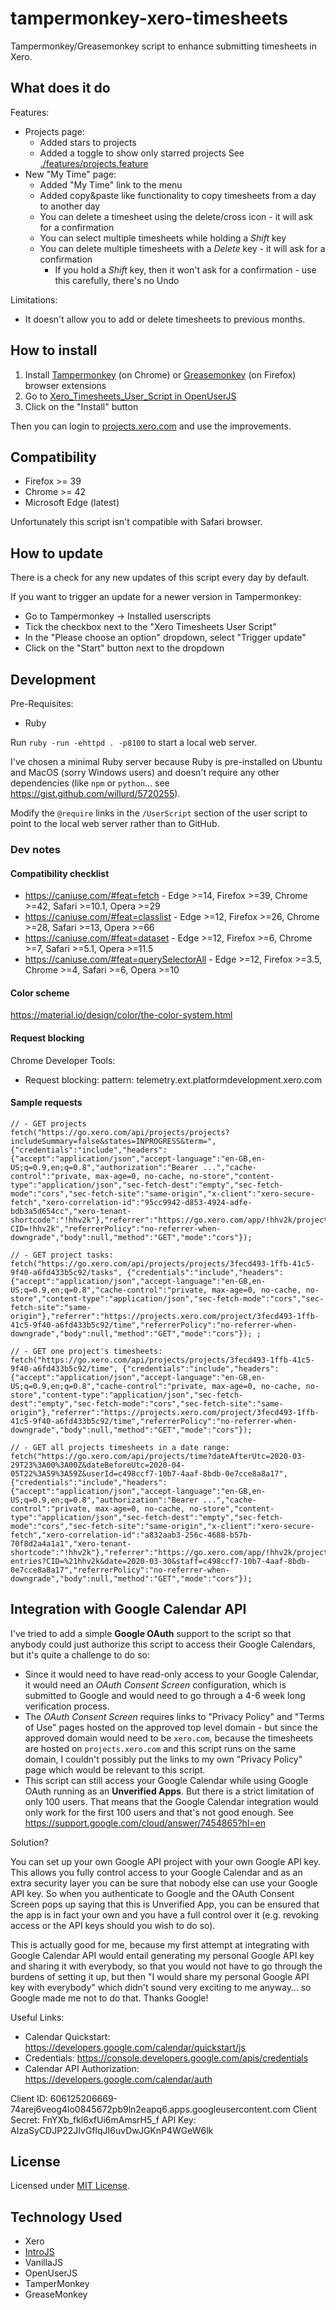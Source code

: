 # tampermonkey-xero-timesheets

Tampermonkey/Greasemonkey script to enhance submitting timesheets in Xero.

## What does it do

Features:

* Projects page:
  * Added stars to projects
  * Added a toggle to show only starred projects
  See [./features/projects.feature](./features/projects.feature)
* New "My Time" page:
  * Added "My Time" link to the menu
  * Added copy&paste like functionality to copy timesheets from a day to another day
  * You can delete a timesheet using the delete/cross icon - it will ask for a confirmation
  * You can select multiple timesheets while holding a *Shift* key
  * You can delete multiple timesheets with a *Delete* key - it will ask for a confirmation
    * If you hold a *Shift* key, then it won't ask for a confirmation - use this carefully, there's no Undo

Limitations:

* It doesn't allow you to add or delete timesheets to previous months.

## How to install

1. Install [Tampermonkey](https://chrome.google.com/webstore/detail/tampermonkey/dhdgffkkebhmkfjojejmpbldmpobfkfo?hl=en) (on Chrome) or [Greasemonkey](https://addons.mozilla.org/en-US/firefox/addon/greasemonkey/) (on Firefox) browser extensions
2. Go to [Xero_Timesheets_User_Script in OpenUserJS](https://openuserjs.org/scripts/mirogta/Xero_Timesheets_User_Script)
3. Click on the "Install" button

Then you can login to [projects.xero.com](https://projects.xero.com) and use the improvements.

## Compatibility

* Firefox >= 39
* Chrome >= 42
* Microsoft Edge (latest)

Unfortunately this script isn't compatible with Safari browser.

## How to update

There is a check for any new updates of this script every day by default.

If you want to trigger an update for a newer version in Tampermonkey:

* Go to Tampermonkey -> Installed userscripts
* Tick the checkbox next to the "Xero Timesheets User Script"
* In the "Please choose an option" dropdown, select "Trigger update"
* Click on the "Start" button next to the dropdown

## Development

Pre-Requisites:

* Ruby

Run `ruby -run -ehttpd . -p8100` to start a local web server.

I've chosen a minimal Ruby server because Ruby is pre-installed on Ubuntu and MacOS (sorry Windows users) and doesn't require any other dependencies (like `npm` or `python`… see https://gist.github.com/willurd/5720255).

Modify the `@require` links in the `/UserScript` section of the user script to point to the local web server rather than to GitHub.

### Dev notes

#### Compatibility checklist

* https://caniuse.com/#feat=fetch            - Edge >=14, Firefox >=39,  Chrome >=42, Safari >=10.1, Opera >=29
* https://caniuse.com/#feat=classlist        - Edge >=12, Firefox >=26,  Chrome >=28, Safari >=13,   Opera >=66
* https://caniuse.com/#feat=dataset          - Edge >=12, Firefox >=6,   Chrome >=7,  Safari >=5.1,  Opera >=11.5
* https://caniuse.com/#feat=querySelectorAll - Edge >=12, Firefox >=3.5, Chrome >=4,  Safari >=6,    Opera >=10

#### Color scheme

<https://material.io/design/color/the-color-system.html>

#### Request blocking

Chrome Developer Tools:

* Request blocking:
  pattern: telemetry.ext.platformdevelopment.xero.com

#### Sample requests

```
// - GET projects
fetch("https://go.xero.com/api/projects/projects?includeSummary=false&states=INPROGRESS&term=", {"credentials":"include","headers":{"accept":"application/json","accept-language":"en-GB,en-US;q=0.9,en;q=0.8","authorization":"Bearer ...","cache-control":"private, max-age=0, no-cache, no-store","content-type":"application/json","sec-fetch-dest":"empty","sec-fetch-mode":"cors","sec-fetch-site":"same-origin","x-client":"xero-secure-fetch","xero-correlation-id":"95cc9942-d853-4924-adfe-bdb3a5d654cc","xero-tenant-shortcode":"!hhv2k"},"referrer":"https://go.xero.com/app/!hhv2k/projects/?CID=!hhv2k","referrerPolicy":"no-referrer-when-downgrade","body":null,"method":"GET","mode":"cors"});

// - GET project tasks:
fetch("https://go.xero.com/api/projects/projects/3fecd493-1ffb-41c5-9f40-a6fd433b5c92/tasks", {"credentials":"include","headers":{"accept":"application/json","accept-language":"en-GB,en-US;q=0.9,en;q=0.8","cache-control":"private, max-age=0, no-cache, no-store","content-type":"application/json","sec-fetch-mode":"cors","sec-fetch-site":"same-origin"},"referrer":"https://projects.xero.com/project/3fecd493-1ffb-41c5-9f40-a6fd433b5c92/time","referrerPolicy":"no-referrer-when-downgrade","body":null,"method":"GET","mode":"cors"}); ;

// - GET one project's timesheets:
fetch("https://go.xero.com/api/projects/projects/3fecd493-1ffb-41c5-9f40-a6fd433b5c92/time", {"credentials":"include","headers":{"accept":"application/json","accept-language":"en-GB,en-US;q=0.9,en;q=0.8","cache-control":"private, max-age=0, no-cache, no-store","content-type":"application/json","sec-fetch-dest":"empty","sec-fetch-mode":"cors","sec-fetch-site":"same-origin"},"referrer":"https://projects.xero.com/project/3fecd493-1ffb-41c5-9f40-a6fd433b5c92/time","referrerPolicy":"no-referrer-when-downgrade","body":null,"method":"GET","mode":"cors"});

// - GET all projects timesheets in a date range:
fetch("https://go.xero.com/api/projects/time?dateAfterUtc=2020-03-29T23%3A00%3A00Z&dateBeforeUtc=2020-04-05T22%3A59%3A59Z&userId=c498ccf7-10b7-4aaf-8bdb-0e7cce8a8a17", {"credentials":"include","headers":{"accept":"application/json","accept-language":"en-GB,en-US;q=0.9,en;q=0.8","authorization":"Bearer ...","cache-control":"private, max-age=0, no-cache, no-store","content-type":"application/json","sec-fetch-dest":"empty","sec-fetch-mode":"cors","sec-fetch-site":"same-origin","x-client":"xero-secure-fetch","xero-correlation-id":"a832aab3-256c-4688-b57b-70f8d2a4a1a1","xero-tenant-shortcode":"!hhv2k"},"referrer":"https://go.xero.com/app/!hhv2k/projects/time-entries?CID=%21hhv2k&date=2020-03-30&staff=c498ccf7-10b7-4aaf-8bdb-0e7cce8a8a17","referrerPolicy":"no-referrer-when-downgrade","body":null,"method":"GET","mode":"cors"});
```

## Integration with Google Calendar API

I've tried to add a simple **Google OAuth** support to the script so that anybody could just authorize this script to access their Google Calendars, but it's quite a challenge to do so:

* Since it would need to have read-only access to your Google Calendar, it would need an *OAuth Consent Screen* configuration, which is submitted to Google and would need to go through a 4-6 week long verification process.
* The *OAuth Consent Screen* requires links to "Privacy Policy" and "Terms of Use" pages hosted on the approved top level domain - but since the approved domain would need to be `xero.com`, because the timesheets are hosted on `projects.xero.com` and this script runs on the same domain, I couldn't possibly put the links to my own "Privacy Policy" page which would be relevant to this script.
* This script can still access your Google Calendar while using Google OAuth running as an **Unverified Apps**. But there is a strict limitation of only 100 users. That means that the Google Calendar integration would only work for the first 100 users and that's not good enough. See <https://support.google.com/cloud/answer/7454865?hl=en>

Solution?

You can set up your own Google API project with your own Google API key. This allows you fully control access to your Google Calendar and as an extra security layer you can be sure that nobody else can use your Google API key. So when you authenticate to Google and the OAuth Consent Screen pops up saying that this is Unverified App, you can be ensured that the app is in fact your own and you have a full control over it (e.g. revoking access or the API keys should you wish to do so).

This is actually good for me, because my first attempt at integrating with Google Calendar API would entail generating my personal Google API key and sharing it with everybody, so that you would not have to go through the burdens of setting it up, but then "I would share my personal Google API key with everybody" which didn't sound very exciting to me anyway… so Google made me not to do that. Thanks Google!

Useful Links:
* Calendar Quickstart: https://developers.google.com/calendar/quickstart/js
* Credentials: https://console.developers.google.com/apis/credentials
* Calendar API Authorization: https://developers.google.com/calendar/auth


Client ID: 606125206669-74arej6veog4lo0845672pb9ln2eapq6.apps.googleusercontent.com
Client Secret: FnYXb_fkl6xfUi6mAmsrH5_f
API Key: AIzaSyCDJP22JIvGflqJI6uvDwJGKnP4WGeW6lk

## License

Licensed under [MIT License](./LICENSE).

## Technology Used

* Xero
* [IntroJS](https://introjs.com/)
* VanillaJS
* OpenUserJS
* TamperMonkey
* GreaseMonkey
